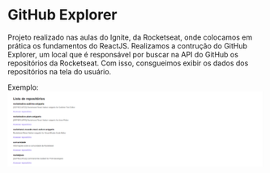 <h1>GitHub Explorer</h1>
<hr</hr>

Projeto realizado nas aulas do Ignite, da Rocketseat, onde colocamos em prática os fundamentos do ReactJS. Realizamos a contrução do GitHub Explorer, um local que é responsável por buscar na API do GitHub os repositórios da Rocketseat. Com isso, consgueimos exibir os dados dos repositórios na tela do usuário.

Exemplo:
![alt text](https://github.com/MauricioPDuarte/github-explorer/blob/main/img-1.PNG?raw=true)
